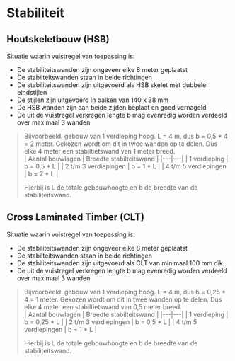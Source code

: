 # Stabiliteit

## Houtskeletbouw (HSB)

Situatie waarin vuistregel van toepassing is:

- De stabiliteitswanden zijn ongeveer elke 8 meter geplaatst
- De stabilteitswanden staan in beide richtingen
- De stabiliteitswanden zijn uitgevoerd als HSB skelet met dubbele eindstijlen
- De stijlen zijn uitgevoerd in balken van 140 x 38 mm
- De HSB wanden zijn aan beide zijden beplaat en goed vernageld
- De uit de vuistregel verkregen lengte b mag evenredig worden verdeeld over maximaal 3 wanden


>Bijvoorbeeld: gebouw van 1 verdieping hoog. L = 4 m, dus b = 0,5 * 4 = 2 meter. Gekozen wordt om dit in twee wanden op te delen. Dus elke 4 meter een stabiltietswand van 1 meter breed. 
><br>
>| Aantal bouwlagen | Breedte stabilteitswand |
>|---|---|
>| 1 verdieping | b = 0,5 * L |
>| 2 t/m 3 verdiepingen | b = 1 * L |
>| 4 t/m 5 verdiepingen | b = 2 * L |
>
>Hierbij is L de totale gebouwhoogte en b de breedte van de stabiliteitswand.


## Cross Laminated Timber (CLT)

Situatie waarin vuistregel van toepassing is:

- De stabiliteitswanden zijn ongeveer elke 8 meter geplaatst
- De stabilteitswanden staan in beide richtingen
- De stabiliteitswanden zijn uitgevoerd als CLT van minimaal 100 mm dik
- De uit de vuistregel verkregen lengte b mag evenredig worden verdeeld over maximaal 3 wanden


>Bijvoorbeeld: gebouw van 1 verdieping hoog. L = 4 m, dus b = 0,25 * 4 = 1 meter. Gekozen wordt om dit in twee wanden op te delen. Dus elke 4 meter een stabiltietswand van 0,5 meter breed. 
><br>
>| Aantal bouwlagen | Breedte stabilteitswand |
>|---|---|
>| 1 verdieping | b = 0,25 * L |
>| 2 t/m 3 verdiepingen | b = 0,5 * L |
>| 4 t/m 5 verdiepingen | b = 1 * L |
>
>Hierbij is L de totale gebouwhoogte en b de breedte van de stabiliteitswand.